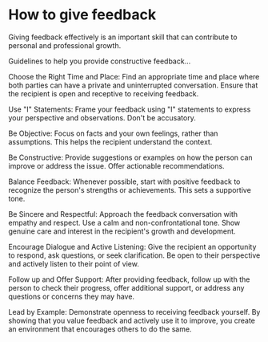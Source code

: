 # How to give feedback

Giving feedback effectively is an important skill that can contribute to personal and professional growth.

Guidelines to help you provide constructive feedback…

Choose the Right Time and Place: Find an appropriate time and place where both parties can have a private and uninterrupted conversation. Ensure that the recipient is open and receptive to receiving feedback.

Use "I" Statements: Frame your feedback using "I" statements to express your perspective and observations. Don't be accusatory.

Be Objective: Focus on facts and your own feelings, rather than assumptions. This helps the recipient understand the context.

Be Constructive: Provide suggestions or examples on how the person can improve or address the issue. Offer actionable recommendations.

Balance Feedback: Whenever possible, start with positive feedback to recognize the person's strengths or achievements. This sets a supportive tone.

Be Sincere and Respectful: Approach the feedback conversation with empathy and respect. Use a calm and non-confrontational tone. Show genuine care and interest in the recipient's growth and development.

Encourage Dialogue and Active Listening: Give the recipient an opportunity to respond, ask questions, or seek clarification. Be open to their perspective and actively listen to their point of view.

Follow up and Offer Support: After providing feedback, follow up with the person to check their progress, offer additional support, or address any questions or concerns they may have.

Lead by Example: Demonstrate openness to receiving feedback yourself. By showing that you value feedback and actively use it to improve, you create an environment that encourages others to do the same.
